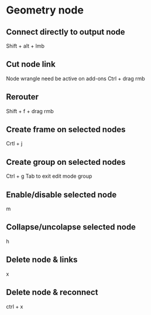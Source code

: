 # Geometry node

## Connect directly to output node
Shift + alt + lmb

## Cut node link
Node wrangle need be active on add-ons
Ctrl + drag rmb

## Rerouter
Shift + f + drag rmb

## Create frame on selected nodes
Crtl + j

## Create group on selected nodes
Ctrl + g
Tab to exit edit mode group

## Enable/disable selected node
m

## Collapse/uncolapse selected node
h

## Delete node & links
x

## Delete node & reconnect
ctrl + x